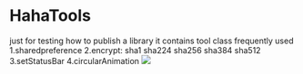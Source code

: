 # HahaTools
just for testing how to publish a library 
it contains tool class frequently used
1.sharedpreference
2.encrypt: sha1 sha224 sha256 sha384 sha512
3.setStatusBar
4.circularAnimation
[![](https://www.jitpack.io/v/Unhapppy/HahaTools.svg)](https://www.jitpack.io/#Unhapppy/HahaTools)
